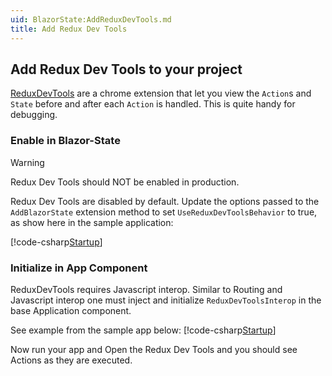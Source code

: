 ```yaml
---
uid: BlazorState:AddReduxDevTools.md
title: Add Redux Dev Tools
---
```


## Add Redux Dev Tools to your project

[ReduxDevTools](https://chrome.google.com/webstore/detail/redux-devtools/lmhkpmbekcpmknklioeibfkpmmfibljd) are a chrome extension that let you view the `Action`s and `State` before and after each `Action` is handled.
This is quite handy for debugging.

### Enable in Blazor-State

> [!WARNING]
> Redux Dev Tools should NOT be enabled in production.

Redux Dev Tools are disabled by default.  Update the options passed to the `AddBlazorState` extension method to set `UseReduxDevToolsBehavior` to true, as show here in the sample application:

[!code-csharp[Startup](../../Samples/01-StateActionsHandlers/Sample/Client/Program.cs?highlight=16 "Code Link")]

### Initialize in App Component

ReduxDevTools requires Javascript interop. Similar to Routing and Javascript interop one must inject and initialize `ReduxDevToolsInterop` in the base Application component.

See example from the sample app below:
[!code-csharp[Startup](../../Samples/01-StateActionsHandlers/Sample/Client/App.razor.cs?highlight=12,19 "Code Link")]

Now run your app and Open the Redux Dev Tools and you should see Actions as they are executed.
